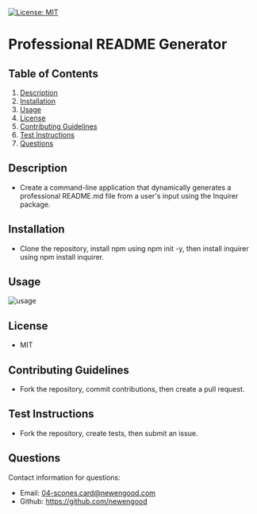 [![License: MIT](https://img.shields.io/badge/License-MIT-yellow.svg)](https://opensource.org/licenses/MIT)
# Professional README Generator

## Table of Contents
  
1. [Description](#description)
2. [Installation](#installation)
3. [Usage](#usage)
4. [License](#license)
5. [Contributing Guidelines](#contributing-guidelines)
6. [Test Instructions](#test-instructions)
7. [Questions](#questions)
  
## Description

* Create a command-line application that dynamically generates a professional README.md file from a user's input using the Inquirer package.
  
## Installation

* Clone the repository, install npm using npm init -y, then install inquirer using npm install inquirer.

## Usage

![usage](./assets/usage.gif)

## License
  
* MIT
  
## Contributing Guidelines

* Fork the repository, commit contributions, then create a pull request.

## Test Instructions

* Fork the repository, create tests, then submit an issue. 
  
## Questions

Contact information for questions:

* Email: 04-scones.card@newengood.com
* Github: https://github.com/newengood
  
  
